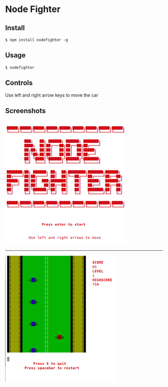 # Node Fighter


## Install

```
$ npm install nodefighter -g
```

## Usage

```
$ nodefighter
```

## Controls

Use left and right arrow keys to move the car

## Screenshots


![Alt text](/screenshots/screenshot1.png?raw=true)


---


![Alt text](/screenshots/gameplay.png?raw=true)
